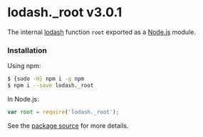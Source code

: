 # lodash._root v3.0.1

The internal [lodash](https://lodash.com/) function `root` exported as a [Node.js](https://nodejs.org/) module.

###  Installation

Using npm:
```bash
$ {sudo -H} npm i -g npm
$ npm i --save lodash._root
```

In Node.js:
```js
var root = require('lodash._root');
```

See the [package source](https://github.com/lodash/lodash/blob/3.0.1-npm-packages/lodash._root) for more details.
